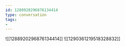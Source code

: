```yaml
---
id: 1288920296876134414
type: conversation
tags:
- 
---
```

![[1288920296876134414]]
![[1290361219518328832]]


